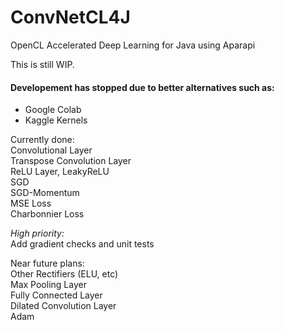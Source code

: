 # ConvNetCL4J
OpenCL Accelerated Deep Learning for Java using Aparapi

This is still WIP.  

#### Developement has stopped due to better alternatives such as:
 - Google Colab
 - Kaggle Kernels

Currently done:  
Convolutional Layer  
Transpose Convolution Layer  
ReLU Layer, LeakyReLU  
SGD  
SGD-Momentum  
MSE Loss  
Charbonnier Loss  


*High priority:*  
Add gradient checks and unit tests


Near future plans:  
Other Rectifiers (ELU, etc)  
Max Pooling Layer  
Fully Connected Layer  
Dilated Convolution Layer  
Adam  
